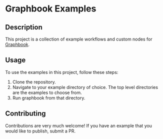 # Graphbook Examples

## Description

This project is a collection of example workflows and custom nodes for [Graphbook](https://github.com/graphbookai/graphbook).


## Usage

To use the examples in this project, follow these steps:

1. Clone the repository.
1. Navigate to your example directory of choice. The top level directories are the examples to choose from.
1. Run graphbook from that directory.

## Contributing

Contributions are very much welcome! If you have an example that you would like to publish, submit a PR.
